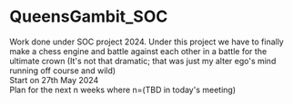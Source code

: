 # QueensGambit_SOC
Work done under SOC project 2024. Under this project we have to finally make a chess engine and battle against each other in a battle for the ultimate crown (It's not that dramatic; that was just my alter ego's mind running off course and wild)
<br>
Start on 27th May 2024
<br> Plan for the next n weeks where n=(TBD in today's meeting)
